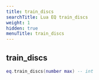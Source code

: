 ```yaml
---
title: train_discs
searchTitle: Lua EQ train_discs
weight: 1
hidden: true
menuTitle: train_discs
---
```

## train_discs
```lua
eq.train_discs(number max) -- int
```